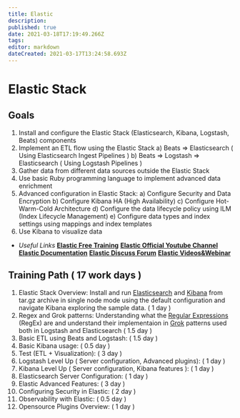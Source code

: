 ```yaml
---
title: Elastic
description: 
published: true
date: 2021-03-18T17:19:49.266Z
tags: 
editor: markdown
dateCreated: 2021-03-17T13:24:58.693Z
---
```


# Elastic Stack
## **Goals**
1. Install and configure the Elastic Stack (Elasticsearch, Kibana, Logstash, Beats) components
2. Implement an ETL flow using the Elastic Stack
	 a) Beats => Elasticsearch ( Using Elasticsearch Ingest Pipelines )
   b) Beats => Logstash => Elasticsearch ( Using Logstash Pipelines )
3. Gather data from different data sources outside the Elastic Stack
4. Use basic Ruby programming language to implement advanced data enrichment 
5. Advanced configuration in Elastic Stack:
	 a) Configure Security and Data Encryption
   b) Configure Kibana HA (High Availability)
   c) Configure Hot-Warm-Cold Architecture
   d) Configure the data lifecycle policy using ILM (Index Lifecycle Management)
   e) Configure data types and index settings using mappings and index templates
6. Use Kibana to visualize data

- *Useful Links*
  [**Elastic Free Training**](https://www.elastic.co/training/)
  [**Elastic Official Youtube Channel**](https://www.youtube.com/channel/UCIy5GtVvLEiLik0T2bZwm7g)
  [**Elastic Documentation**](https://www.elastic.co/guide/index.html)
  [**Elastic Discuss Forum**](https://discuss.elastic.co/)
  [**Elastic Videos&Webinar**](https://www.elastic.co/videos/)
  
  

## Training Path ( 17 work days )

1. Elastic Stack Overview:
   Install and run [Elasticsearch](https://www.elastic.co/guide/en/elasticsearch/reference/current/targz.html)    and [Kibana](https://www.elastic.co/guide/en/kibana/current/targz.html) from tar.gz archive in single node    mode using the default configuration and navigate Kibana exploring the sample data. ( 1 day )
2. Regex and Grok patterns:
   Understanding what the [Regular Expressions](https://blog.chalda.it/guida-alla-sintassi-delle-espressioni-regolari-217.html#gruppi ) (RegEx) are and understand their implementaion in [Grok](https://grokdebug.herokuapp.com/patterns#) patterns used both in Logstash and Elasticsearch ( 1.5 day )
3. Basic ETL using Beats and Logstash:
   ( 1.5 day )
4. Basic Kibana usage:
   ( 0.5 day )
5. Test (ETL + Visualization):
   ( 3 day )
6. Logstash Level Up ( Server configuration, Advanced plugins):
   ( 1 day )
7. Kibana Level Up ( Server configuration, Kibana features ):
   ( 1 day )
8. Elasticsearch Server Configuration:
   ( 1 day )
9. Elastic Advanced Features:
   ( 3 day )
10. Configuring Security in Elastic:
   ( 2 day )
11. Observability with Elastic:
   ( 0.5 day )
12. Opensource Plugins Overview:
   ( 1 day )